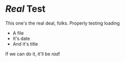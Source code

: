 # *Real* Test

This one's the real deal, folks. Properly testing loading

- A file
- It's date
- And it's title

If we can do it, it'll be *rad*!
